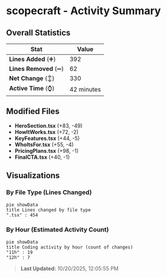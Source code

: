 # scopecraft - Activity Summary 

## Overall Statistics

| Stat                   | Value                                                             |
| ---------------------- | ----------------------------------------------------------------- |
| **Lines Added** (➕)   | 392                                          |
| **Lines Removed** (➖) | 62                                        |
| **Net Change** (↕)    | 330                |
| **Active Time** (⌚)   | 42 minutes |


## Modified Files
- **HeroSection.tsx** (+83, -49)
- **HowItWorks.tsx** (+72, -2)
- **KeyFeatures.tsx** (+44, -5)
- **WhoItsFor.tsx** (+55, -4)
- **PricingPlans.tsx** (+98, -1)
- **FinalCTA.tsx** (+40, -1)

## Visualizations

### By File Type (Lines Changed)

```mermaid
pie showData
title Lines changed by file type
".tsx" : 454
```

### By Hour (Estimated Activity Count)

```mermaid
pie showData
title Coding activity by hour (count of changes)
"11h" : 19
"12h" : 7
```


> **Last Updated:** 10/20/2025, 12:05:55 PM